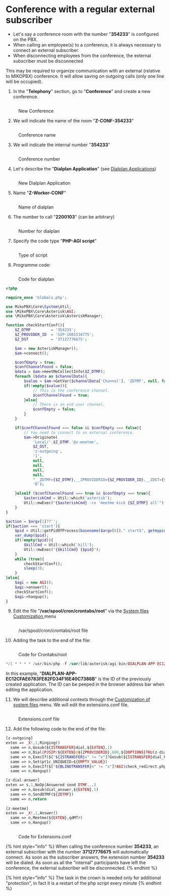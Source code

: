 # Conference with a regular external subscriber

* Let's say a conference room with the number "**354233**" is configured on the PBX.&#x20;
* When calling an employee(s) to a conference, it is always necessary to connect an external subscriber.&#x20;
* When disconnecting employees from the conference, the external subscriber must be disconnected

This may be required to organize communication with an external (relative to MIKOPBX) conference. It will allow saving on outgoing calls (only one line will be occupied).

1. In the "**Telephony**" section, go to "**Conference**" and create a new conference.

<figure><img src="../../.gitbook/assets/NewConference.png" alt=""><figcaption><p>New Conference</p></figcaption></figure>

2. We will indicate the name of the room "**Z-CONF-354233**"

<figure><img src="../../.gitbook/assets/NameOfRoom.png" alt=""><figcaption><p>Conference name</p></figcaption></figure>

3. We will indicate the internal number "**354233**"

<figure><img src="../../.gitbook/assets/NumberOfRoom.png" alt=""><figcaption><p>Conference number</p></figcaption></figure>

4. Let's describe the "**Dialplan Application**" (see [Dialplan Applications](../../manual/modules/dialplan-applications.md))

<figure><img src="../../.gitbook/assets/NewDialplan.png" alt=""><figcaption><p>New Dialplan Application</p></figcaption></figure>

5. Name "**Z-Worker-CONF**"

<figure><img src="../../.gitbook/assets/NameOfDialplan.png" alt=""><figcaption><p>Name of dialplan</p></figcaption></figure>

6. The number to call "**2200103**" (can be arbitrary)

<figure><img src="../../.gitbook/assets/NumberOfDialplan.png" alt=""><figcaption><p>Number for dialplan</p></figcaption></figure>

7. Specify the code type "**PHP-AGI script**"

<figure><img src="../../.gitbook/assets/TypeOfCode.png" alt=""><figcaption><p>Type of script </p></figcaption></figure>

8. Programme code:

<figure><img src="../../.gitbook/assets/CodeForDialplan.png" alt=""><figcaption><p>Code for dialplan</p></figcaption></figure>

```php
<?php

require_once 'Globals.php';

use MikoPBX\Core\System\Util;
use \MikoPBX\Core\Asterisk\AGI;
use \MikoPBX\Core\Asterisk\AsteriskManager;

function checkStartConf(){
    $Z_DTMF         = '354233';
    $Z_PROVIDER_ID  = 'SIP-1601534775';
    $Z_DST          = '37127776675';

    $am = new AsteriskManager();
    $am->connect();

    $confEmpty = true;
    $confChannelFound = false;
    $data = $am->meetMeCollectInfo($Z_DTMF);
    foreach ($data as $channelData){
        $value = $am->GetVar($channelData['Channel'], 'ZDTMF', null, false);
        if(!empty($value)){
            // This is the conference channel.
            $confChannelFound = true;
        }else{
            // There is an end user channel.
            $confEmpty = false;
        }
    }

    if($confChannelFound === false && $confEmpty === false){
        // You need to connect to an external conference.
        $am->Originate(
            'Local/'.$Z_DTMF.'@z-meetme',
            $Z_DST,
            'z-outgoing',
            '1',
            null,
            null,
            null,
            null,
            "__ZDTMF={$Z_DTMF},__ZPROVIDERID={$Z_PROVIDER_ID},__ZDST={$Z_DST}}",
            '0');

    }elseif ($confChannelFound === true && $confEmpty === true){
        $asteriskCmd = Util::which('asterisk');
        Util::mwExec("{$asteriskCmd} -rx 'meetme kick {$Z_DTMF} all'");
    }
}

$action = $argv[1]??'';
if($action === 'start'){
    $pid = Util::getPidOfProcess(basename($argv[0])." start$", getmypid());
    var_dump($pid);
    if(!empty($pid)){
        $killCmd = Util::which('kill');
        Util::mwExec("{$killCmd} {$pid}");
    }
    while (true){
        checkStartConf();
        sleep(3);
    }
}else{
    $agi = new AGI();
    $agi->answer();
    checkStartConf();
    $agi->hangup();
}
```

9. Edit the file "**/var/spool/cron/crontabs/root**" via the [System files Customization ](../../manual/system/custom-files.md)menu

<figure><img src="../../.gitbook/assets/crontabsRoot.png" alt=""><figcaption><p>/var/spool/cron/crontabs/root file</p></figcaption></figure>

10. Adding the task to the end of the file:

<figure><img src="../../.gitbook/assets/CodeForCrontabs.png" alt=""><figcaption><p>Code for Crontabs/root</p></figcaption></figure>

```php
*/1 * * * * /usr/bin/php -f /var/lib/asterisk/agi-bin/DIALPLAN-APP-EC12CFAE6783FE82FD34F16E40C7386B.php start > /dev/null 2> /dev/null
```

In this example, "**DIALPLAN-APP-EC12CFAE6783FE82FD34F16E40C7386B**" is the ID of the previously created application. The ID can be peeped in the browser address bar when editing the application.

11. We will describe additional contexts through the [Customization of system files](../../manual/system/custom-files.md) menu. We will edit the extensions.conf file.

<figure><img src="../../.gitbook/assets/EditExtensions.conf.png" alt=""><figcaption><p>Extensions.conf file</p></figcaption></figure>

12. Add the following code to the end of the file:

```php
[z-outgoing]
exten => _X!,1,Ringing()
  same => n,Gosub(${ISTRANSFER}dial,${EXTEN},1)
  same => n,Dial(PJSIP/${EXTEN}@${ZPROVIDERID},600,${DOPTIONS}TKU(z-dial-answer)b(dial_create_chan,s,1))
  same => n,ExecIf($["${ISTRANSFER}x" != "x"]?Gosub(${ISTRANSFER}dial_hangup,${EXTEN},1))
  same => n,Set(pt1c_UNIQUEID=${EMPTY_VALUE})
  same => n,ExecIf($["${BLINDTRANSFER}x" != "x"]?AGI(check_redirect.php,${BLINDTRANSFER}))
  same => n,Hangup()

[z-dial-answer]
exten => s,1,NoOp(Answered send DTMF...)
  same => n,Gosub(dial_answer,${EXTEN},1)
  same => n,SendDTMF(${ZDTMF})
  same => n,return
	
[z-meetme]
exten => _X!,1,Answer()
  same => n,Meetme(${EXTEN},qdMTr)
  same => n,Hangup()
```

<figure><img src="../../.gitbook/assets/codeForExtensionsConf.png" alt=""><figcaption><p>Code for Extensions.conf</p></figcaption></figure>

{% hint style="info" %}
When calling the conference number **354233**, an external subscriber with the number **37127776675** will automatically connect. As soon as the subscriber answers, the extension number **354233** will be dialed. As soon as all the "internal" participants have left the conference, the external subscriber will be disconnected.
{% endhint %}

{% hint style="info" %}
The task in the crown is needed only for additional "protection", in fact it is a restart of the php script every minute
{% endhint %}
